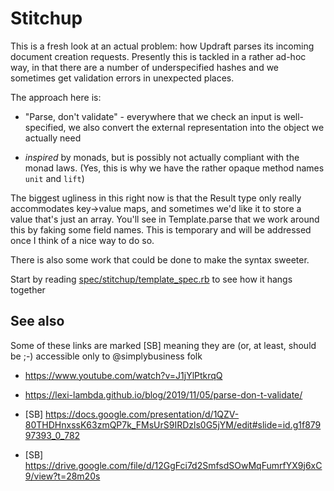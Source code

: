 # Stitchup

This is a fresh look at an actual problem: how Updraft parses its
incoming document creation requests.  Presently this is tackled in a
rather ad-hoc way, in that there are a number of underspecified hashes
and we sometimes get validation errors in unexpected places.

The approach here is:

* "Parse, don't validate" - everywhere that we check an input is
well-specified, we also convert the external representation into the
object we actually need

* _inspired_ by monads, but is possibly not actually compliant with
the monad laws. (Yes, this is why we have the rather opaque method
names `unit` and `lift`)

The biggest ugliness in this right now is that the Result type only
really accommodates key->value maps, and sometimes we'd like it to
store a value that's just an array. You'll see in Template.parse that
we work around this by faking some field names. This is temporary and
will be addressed once I think of a nice way to do so.

There is also some work that could be done to make the syntax sweeter.

Start by reading [spec/stitchup/template_spec.rb](https://github.com/daniel-barlow/stitchup/blob/main/spec/stitchup/template_spec.rb) to see how it hangs
together


## See also

Some of these links are marked [SB] meaning they are (or, at least,
should be ;-) accessible only to @simplybusiness folk

* https://www.youtube.com/watch?v=J1jYlPtkrqQ

* https://lexi-lambda.github.io/blog/2019/11/05/parse-don-t-validate/

* [SB] https://docs.google.com/presentation/d/1QZV-80THDHnxssK63zmQP7k_FMsUrS9IRDzls0G5jYM/edit#slide=id.g1f87997393_0_782

* [SB] https://drive.google.com/file/d/12GgFci7d2SmfsdSOwMqFumrfYX9j6xC9/view?t=28m20s
